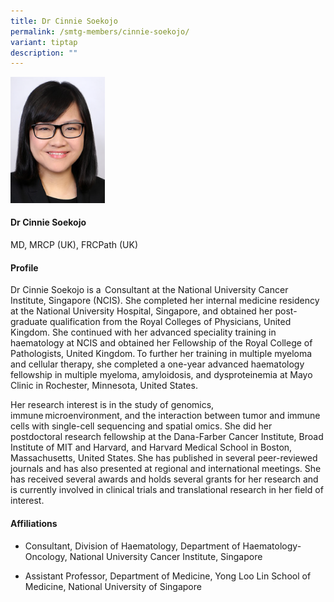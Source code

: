 ```yaml
---
title: Dr Cinnie Soekojo
permalink: /smtg-members/cinnie-soekojo/
variant: tiptap
description: ""
---
```

<p></p><div class="isomer-image-wrapper"><img style="width: 30%;" height="auto" width="100%" alt="" src="/images/Myeloma Tumour Group/Member Photos/MTG___Dr_Cinnie_Soekojo.png"></div><h4><strong>Dr Cinnie Soekojo</strong></h4><p>MD, MRCP (UK), FRCPath (UK)</p><h4><strong>Profile</strong></h4><p>Dr Cinnie Soekojo is a  Consultant at the National University Cancer Institute, Singapore (NCIS). She completed her internal medicine residency at the National University Hospital, Singapore, and obtained her post-graduate qualification from the Royal Colleges of Physicians, United Kingdom. She continued with her advanced speciality training in haematology at NCIS and obtained her Fellowship of the Royal College of Pathologists, United Kingdom. To further her training in multiple myeloma and cellular therapy, she completed a one-year advanced haematology fellowship in multiple myeloma, amyloidosis, and dysproteinemia at Mayo Clinic in Rochester, Minnesota, United States.</p><p>Her research interest is in the study of genomics, immune microenvironment, and the interaction between tumor and immune cells with single-cell sequencing and spatial omics. She did her postdoctoral research fellowship at the Dana-Farber Cancer Institute, Broad Institute of MIT and Harvard, and Harvard Medical School in Boston, Massachusetts, United States. She has published in several peer-reviewed journals and has also presented at regional and international meetings. She has received several awards and holds several grants for her research and is currently involved in clinical trials and translational research in her field of interest.</p><h4><strong>Affiliations</strong></h4><ul data-tight="true" class="tight"><li><p>Consultant, Division of Haematology, Department of Haematology-Oncology, National University Cancer Institute, Singapore</p></li><li><p>Assistant Professor, Department of Medicine, Yong Loo Lin School of Medicine, National University of Singapore</p></li></ul><p></p>